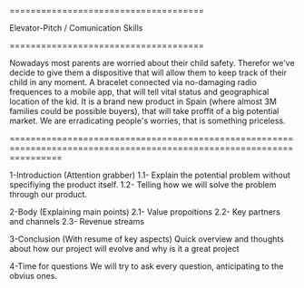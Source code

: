 =====================================

Elevator-Pitch / Comunication Skills

=====================================

Nowadays most parents are worried about their child safety. Therefor we've decide to give them a dispositive that will allow them to keep track of their child in any moment. A bracelet connected via no-damaging radio frequences to a mobile app, that will tell vital status and geographical location of the kid. It is a brand new product in Spain (where almost 3M families could be possible buyers), that will take proffit of a big potential market. We are erradicating people's worries, that is something priceless. 

======================================================================================================================

1-Introduction (Attention grabber)
  1.1- Explain the potential problem without specifiying the product itself.
  1.2- Telling how we will solve the problem through our product.
  
2-Body (Explaining main points)
  2.1- Value propoitions
  2.2- Key partners and channels
  2.3- Revenue streams

3-Conclusion (With resume of key aspects)
  Quick overview and thoughts about how our project will evolve and why is it a great project
  
4-Time for questions
  We will try to ask every question, anticipating to the obvius ones.
